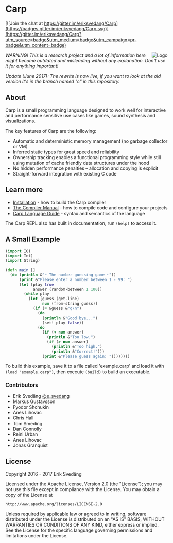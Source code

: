# Carp

[![Join the chat at https://gitter.im/eriksvedang/Carp](https://badges.gitter.im/eriksvedang/Carp.svg)](https://gitter.im/eriksvedang/Carp?utm_source=badge&utm_medium=badge&utm_campaign=pr-badge&utm_content=badge)

<img src="https://github.com/carp-lang/Carp/blob/master/img/carp_logo_300_c.png" alt="Logo" align="right" />

<i>WARNING! This is a research project and a lot of information here might become outdated and misleading without any explanation. Don't use it for anything important!</i>

<i>Update (June 2017): The rewrite is now live, if you want to look at the old version it's in the branch named "c" in this repository.</i>

## About

Carp is a small programming language designed to work well for interactive and performance sensitive use cases like games, sound synthesis and visualizations.

The key features of Carp are the following:
* Automatic and deterministic memory management (no garbage collector or VM)
* Inferred static types for great speed and reliability
* Ownership tracking enables a functional programming style while still using mutation of cache friendly data structures under the hood
* No hidden performance penalties – allocation and copying is explicit
* Straight-forward integration with existing C code

## Learn more

* [Installation](docs/Install.md) - how to build the Carp compiler
* [The Compiler Manual](docs/Manual.md) - how to compile code and configure your projects
* [Carp Language Guide](docs/LanguageGuide.md) - syntax and semantics of the language
<!-- * [Libraries](docs/Libraries.md) - the various libraries that come built-in to Carp -->

The Carp REPL also has built in documentation, run ```(help)``` to access it.

## A Small Example

```clojure
(import IO)
(import Int)
(import String)

(defn main []
  (do (println &"~ The number guessing game ~"))
      (print &"Please enter a number between 1 - 99: ")
      (let [play true
            answer (random-between 1 100)]
        (while play
          (let [guess (get-line)
                num (from-string guess)]
            (if (= &guess &"q\n")
              (do
                (println &"Good bye...")
                (set! play false))
              (do
                (if (< num answer)
                  (println &"Too low.")
                  (if (> num answer)
                    (println &"Too high.")
                    (println &"Correct!")))
                (print &"Please guess again: "))))))))

```

To build this example, save it to a file called 'example.carp' and load it with ```(load "example.carp")```, then execute ```(build)``` to build an executable.


### Contributors

* Erik Svedäng [@e_svedang](https://twitter.com/e_svedang)
* Markus Gustavsson
* Fyodor Shchukin
* Anes Lihovac
* Chris Hall
* Tom Smeding
* Dan Connolly
* Reini Urban
* Anes Lihovac
* Jonas Granquist


## License

Copyright 2016 - 2017 Erik Svedäng

Licensed under the Apache License, Version 2.0 (the "License");
you may not use this file except in compliance with the License.
You may obtain a copy of the License at

    http://www.apache.org/licenses/LICENSE-2.0

Unless required by applicable law or agreed to in writing, software
distributed under the License is distributed on an "AS IS" BASIS,
WITHOUT WARRANTIES OR CONDITIONS OF ANY KIND, either express or implied.
See the License for the specific language governing permissions and
limitations under the License.
